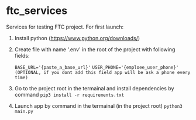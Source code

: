 # ftc_services

Services for testing FTC project.
For first launch:
1. Install python (https://www.python.org/downloads/)
2. Create file with name '.env' in the root of the project with following fields:

    ```BASE_URL='{paste_a_base_url}'```
    ```USER_PHONE='{emploee_user_phone}' (OPTIONAL, if you dont add this field app will be ask a phone every time)```

3. Go to the project root in the termainal and install dependencies by command ```pip3 install -r requirements.txt```
4. Launch app by command in the termainal (in the project root) ```python3 main.py```
